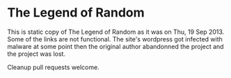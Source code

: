 # The Legend of Random

This is static copy of The Legend of Random as it was on Thu, 19 Sep 2013. Some of the links are not functional. The site's wordpress got infected with malware at some point then the original author abandonned the project and the project was lost.

Cleanup pull requests welcome.
